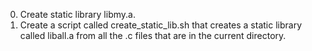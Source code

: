 0. Create static library libmy.a.
1. Create a script called create_static_lib.sh that creates a static library called liball.a from all the .c files that are in the current directory.
